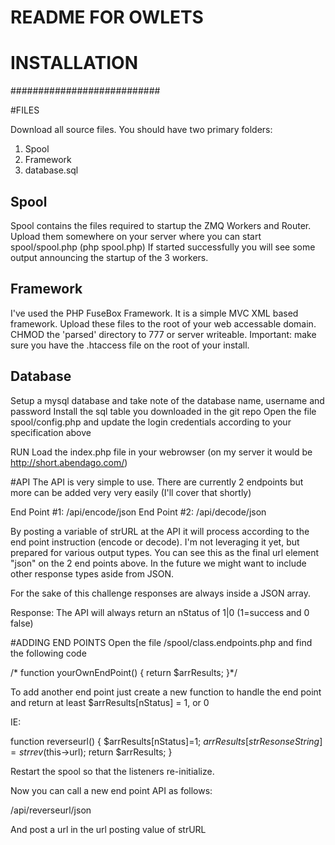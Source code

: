 # README FOR OWLETS
#
# INSTALLATION
###########################

#FILES

Download all source files. 
You should have two primary folders:

 1. Spool 
 2. Framework
 3. database.sql

Spool
-----
Spool contains the files required to startup the ZMQ Workers and Router. Upload them somewhere on your server where you can start spool/spool.php (php spool.php)
If started successfully you will see some output announcing the startup of the 3 workers. 

Framework
---------
I've used the PHP FuseBox Framework. It is a simple MVC XML based framework. Upload these files to the root of your web accessable domain. 
CHMOD the 'parsed' directory to 777 or server writeable.
Important: make sure you have the .htaccess file on the root of your install. 

Database
--------
Setup a mysql database and take note of the database name, username and password
Install the sql table you downloaded in the git repo
Open the file spool/config.php and update the login credentials according to your specification above

RUN
Load the index.php file in your webrowser (on my server it would be http://short.abendago.com/)

#API
The API is very simple to use. There are currently 2 endpoints but more can be added very very easily (I'll cover that shortly)

End Point #1: /api/encode/json
End Point #2: /api/decode/json

By posting a variable of strURL at the API it will process according to the end point instruction (encode or decode). I'm not leveraging it yet, but prepared for various output types. You can see this as the final url element "json" on the 2 end points above. In the future we might want to include other response types aside from JSON. 

For the sake of this challenge responses are always inside a JSON array. 

Response: The API will always return an nStatus of 1|0 (1=success and 0 false)

#ADDING END POINTS
Open the file /spool/class.endpoints.php and find the following code

/* function yourOwnEndPoint()
{
	return $arrResults;
}*/

To add another end point just create a new function to handle the end point and return at least $arrResults[nStatus] = 1, or 0

IE: 

function reverseurl()
{
	$arrResults[nStatus]=1;
	$arrResults[strResonseString]=strrev($this->url);
	return $arrResults;
}

Restart the spool so that the listeners re-initialize.

Now you can call a new end point API as follows:

/api/reverseurl/json

And post a url in the url posting value of strURL


